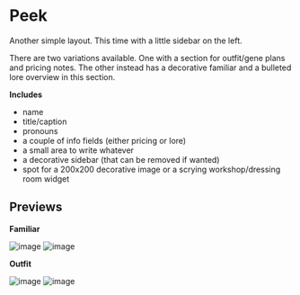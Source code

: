 # Peek
Another simple layout. This time with a little sidebar on the left.

There are two variations available. One with a section for outfit/gene plans and pricing notes. The other instead has a decorative familiar and a bulleted lore overview in this section.

**Includes**
- name
- title/caption
- pronouns
- a couple of info fields (either pricing or lore)
- a small area to write whatever
- a decorative sidebar (that can be removed if wanted)
- spot for a 200x200 decorative image or a scrying workshop/dressing room widget

## Previews
**Familiar**

![image](https://github.com/user-attachments/assets/33f70d71-319c-4667-94dc-7e693131189f)
![image](https://github.com/user-attachments/assets/513f1e71-c67b-49b7-b47e-9dc40dfd471b)


**Outfit**

![image](https://github.com/user-attachments/assets/19b60bc3-0db6-4f0c-8999-da005412d6e4)
![image](https://github.com/user-attachments/assets/625c866d-aa21-4175-909c-6f70ca0e8f21)
